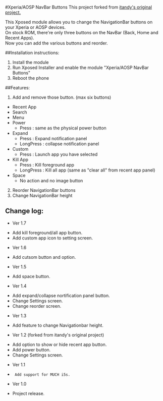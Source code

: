 #Xperia/AOSP NavBar Buttons
This project forked from [itandy's original project.](https://github.com/itandy/XperiaAOSPNavBarButtons "itandy/XperiaAOSPNavBarButtons")

This Xposed module allows you to change the NavigationBar buttons on your Xperia or AOSP devices.  
On stock ROM, there're only three buttons on the NavBar (Back, Home and Recent Apps).  
Now you can add the various buttons and reorder.

##Installation instructions:
1. Install the module
2. Run Xposed Installer and enable the module "Xperia/AOSP NavBar Buttons"
3. Reboot the phone

##Features:
1. Add and remove those button. (max six buttons)  
 - Recent App
 - Search
 - Menu
 - Power
     * Press : same as the physical power button
 - Expand
     * Press : Expand notification panel
     * LongPress : collapse notification panel
 - Custom
     * Press : Launch app you have selected
 - Kill App
     * Press : Kill foreground app  
     * LongPress : Kill all app (same as "clear all" from recent app panel)  
 - Space
     * No action and no image button
2. Reorder NavigationBar buttons
3. Change NavigationBar height

## Change log:
* Ver 1.7
 - Add kill foreground/all app button.
 - Add custom app icon to setting screen.
* Ver 1.6
 - Add cutsom button and option.
* Ver 1.5
 - Add space button.
* Ver 1.4
 - Add expand/collapse nortification panel button.
 - Change Settings screen.
 - Change reorder screen.
* Ver 1.3
 - Add feature to change Navigationbar height.
* Ver 1.2 (forked from itandy's original project)
 - Add option to show or hide recent app button.
 - Add power button.
 - Change Settings screen.
* Ver 1.1
 -  	Add support for MUCH i5s.
* Ver 1.0
 - Project release.
